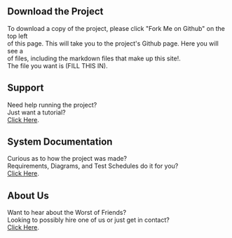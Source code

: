 <!--Main Page (This Page)
Give an overview of your system (may include video)-->
    
<!--Download Page-->
## Download the Project
To download a copy of the project, please click "Fork Me on Github" on the top left<br>
of this page. This will take you to the project's Github page. Here you will see a<br>
of files, including the markdown files that make up this site!.<br>
The file you want is (FILL THIS IN).

<!--Support Page
Documentation/Videos explaining how to use the system-->
## Support
Need help running the project?<br>
Just want a tutorial?<br>
[Click Here](support.html).<br>

<!--System Documentation Page
Requirements, Domain Models, Use Cases, Robustness Diagram, 
Sequence Diagram, Static Class Diagram, 
"design/coding/test plan documentation"-->
## System Documentation
Curious as to how the project was made?<br>
Requirements, Diagrams, and Test Schedules do it for you?<br>
[Click Here](documentation.html).<br>

<!--About Page
Info on us-->
## About Us
Want to hear about the Worst of Friends?<br>
Looking to possibly hire one of us or just get in contact?<br>
[Click Here](about.md).<br>
